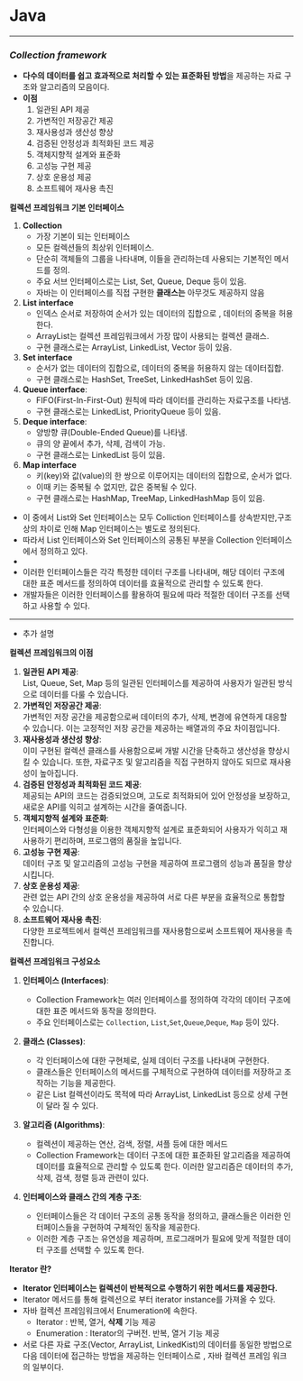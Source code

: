    # Java

---
### *Collection framework*

- **다수의 데이터를 쉽고 효과적으로 처리할 수 있는 표준화된 방법**을 제공하는 자료 구조와 알고리즘의 모음이다.
- **이점**
    1. 일관된 API 제공
    2. 가변적인 저장공간 제공
    3. 재사용성과 생산성 향상
    4. 검증된 안정성과 최적화된 코드 제공
    5. 객체지향적 설계와 표준화
    6. 고성능 구현 제공
    7. 상호 운용성 제공
    8. 소프트웨어 재사용 촉진

**컬렉션 프레임워크 기본 인터페이스**

1. **Collection**
    - 가장 기본이 되는 인터페이스
    - 모든 컬렉션들의 최상위 인터페이스.
    - 단순히 객체들의 그룹을 나타내며, 이들을 관리하는데 사용되는 기본적인 메서드를 정의.
    - 주요 서브 인터페이스로는 List, Set, Queue, Deque 등이 있음.
    - 자바는 이 인터페이스를 직접 구현한 **클래스는** 아무것도 제공하지 않음
2. **List interface**
    - 인덱스 순서로 저장하여 순서가 있는 데이터의 집합으로 , 데이터의 중복을 허용한다.
    - ArrayList는 컬렉션 프레임워크에서 가장 많이 사용되는 컬렉션 클래스.
    - 구현 클래스로는 ArrayList, LinkedList, Vector 등이 있음.
3. **Set interface**
    - 순서가 없는 데이터의 집합으로, 데이터의 중복을 허용하지 않는 데이터집합.
    - 구현 클래스로는 HashSet, TreeSet, LinkedHashSet 등이 있음.
4. **Queue interface**:
    - FIFO(First-In-First-Out) 원칙에 따라 데이터를 관리하는 자료구조를 나타냄.
    - 구현 클래스로는 LinkedList, PriorityQueue 등이 있음.
5. **Deque interface**:
    - 양방향 큐(Double-Ended Queue)를 나타냄.
    - 큐의 양 끝에서 추가, 삭제, 검색이 가능.
    - 구현 클래스로는 LinkedList 등이 있음.
6. **Map interface**
    - 키(key)와 값(value)의 한 쌍으로 이루어지는 데이터의 집합으로, 순서가 없다.
    - 이때 키는 중복될 수 없지만, 값은 중복될 수 있다.
    - 구현 클래스로는 HashMap, TreeMap, LinkedHashMap 등이 있음.

- 이 중에서 List와 Set 인터페이스는 모두 Colliction 인터페이스를 상속받지만,구조상의 차이로 인해 Map 인터페이스는 별도로 정의된다.
- 따라서 List 인터페이스와 Set 인터페이스의 공통된 부분을 Collection 인터페이스에서 정의하고 있다.
-
- 이러한 인터페이스들은 각각 특정한 데이터 구조를 나타내며, 해당 데이터 구조에 대한 표준 메서드를 정의하여 데이터를 효율적으로 관리할 수 있도록 한다.
- 개발자들은 이러한 인터페이스를 활용하여 필요에 따라 적절한 데이터 구조를 선택하고 사용할 수 있다.
---

* 추가 설명

**컬렉션 프레임워크의 이점**
1. **일관된 API 제공**: </br>
   List, Queue, Set, Map 등의 일관된 인터페이스를 제공하여 사용자가 일관된 방식으로 데이터를 다룰 수 있습니다.
2. **가변적인 저장공간 제공**: </br>
   가변적인 저장 공간을 제공함으로써 데이터의 추가, 삭제, 변경에 유연하게 대응할 수 있습니다. 이는 고정적인 저장 공간을 제공하는 배열과의 주요 차이점입니다.
3. **재사용성과 생산성 향상**: </br>
   이미 구현된 컬렉션 클래스를 사용함으로써 개발 시간을 단축하고 생산성을 향상시킬 수 있습니다. 또한, 자료구조 및 알고리즘을 직접 구현하지 않아도 되므로 재사용성이 높아집니다.
4. **검증된 안정성과 최적화된 코드 제공**: </br> 
   제공되는 API의 코드는 검증되었으며, 고도로 최적화되어 있어 안정성을 보장하고, 새로운 API를 익히고 설계하는 시간을 줄여줍니다.
5. **객체지향적 설계와 표준화**: </br>
   인터페이스와 다형성을 이용한 객체지향적 설계로 표준화되어 사용자가 익히고 재사용하기 편리하며, 프로그램의 품질을 높입니다.
6. **고성능 구현 제공**: </br>
   데이터 구조 및 알고리즘의 고성능 구현을 제공하여 프로그램의 성능과 품질을 향상시킵니다.
7. **상호 운용성 제공**: </br>
   관련 없는 API 간의 상호 운용성을 제공하여 서로 다른 부분을 효율적으로 통합할 수 있습니다.
8. **소프트웨어 재사용 촉진**: </br>
   다양한 프로젝트에서 컬렉션 프레임워크를 재사용함으로써 소프트웨어 재사용을 촉진합니다.

**컬렉션 프레임워크 구성요소**

1. **인터페이스 (Interfaces)**: </br>
   - Collection Framework는 여러 인터페이스를 정의하여 각각의 데이터 구조에 대한 표준 메서드와 동작을 정의한다. 
   - 주요 인터페이스로는 `Collection`, `List`,`Set`,`Queue`,`Deque`, `Map` 등이 있다.
2. **클래스 (Classes)**: </br>
   - 각 인터페이스에 대한 구현체로, 실제 데이터 구조를 나타내며 구현한다. 
   - 클래스들은 인터페이스의 메서드를 구체적으로 구현하여 데이터를 저장하고 조작하는 기능을 제공한다.
    - 같은 List 컬렉션이라도 목적에 따라 ArrayList, LinkedList 등으로 상세 구현이 달라 질 수 있다.
3. **알고리즘 (Algorithms)**: </br>
   - 컬렉션이 제공하는 연산, 검색, 정렬, 셔플 등에 대한 메서드
   - Collection Framework는 데이터 구조에 대한 표준화된 알고리즘을 제공하여 데이터를 효율적으로 관리할 수 있도록 한다. 이러한 알고리즘은 데이터의 추가, 삭제, 검색, 정렬 등과 관련이 있다.

4. **인터페이스와 클래스 간의 계층 구조**: </br>
   - 인터페이스들은 각 데이터 구조의 공통 동작을 정의하고, 클래스들은 이러한 인터페이스들을 구현하여 구체적인 동작을 제공한다. 
   - 이러한 계층 구조는 유연성을 제공하며, 프로그래머가 필요에 맞게 적절한 데이터 구조를 선택할 수 있도록 한다.


**Iterator 란?**

- **Iterator 인터페이스는 컬렉션이 반복적으로 수행하기 위한 메서드를 제공한다.**
- Iterator 메서드를 통해 컬렉션으로 부터 iterator instance를 가져올 수 있다.
- 자바 컬렉션 프레임워크에서 Enumeration에 속한다.
    - Iterator : 반복, 열거, **삭제** 기능 제공
    - Enumeration : Iterator의 구버전.  반복, 열거 기능 제공
- 서로 다른 자료 구조(Vector, ArrayList, LinkedKist)의 데이터를 동일한 방법으로 다음 데이터에 접근하는 방법을 제공하는 인터페이스로 , 자바 컬렉션 프레임 워크의 일부이다.